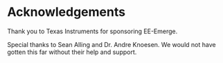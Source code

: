 # Acknowledgements
Thank you to Texas Instruments for sponsoring EE-Emerge.  

Special thanks to Sean Alling and Dr. Andre Knoesen. We would not have gotten this far without their help and support. 
